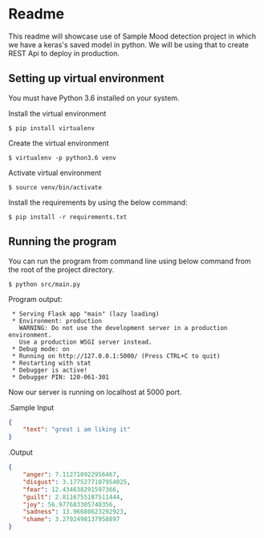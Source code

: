 # Readme 

This readme will showcase use of Sample Mood detection project in which 
we have a keras's saved model in python. We will be using that to create REST Api to deploy in production.

## Setting up virtual environment
You must have Python 3.6 installed on your system.

Install the virtual environment

    $ pip install virtualenv

Create the virtual environment

    $ virtualenv -p python3.6 venv

Activate virtual environment

    $ source venv/bin/activate

Install the requirements by using the below command:

    $ pip install -r requirements.txt

## Running the program
You can run the program from command line using below command from the root of the project directory.

    $ python src/main.py
    
Program output:
```text
 * Serving Flask app "main" (lazy loading)
 * Environment: production
   WARNING: Do not use the development server in a production environment.
   Use a production WSGI server instead.
 * Debug mode: on
 * Running on http://127.0.0.1:5000/ (Press CTRL+C to quit)
 * Restarting with stat
 * Debugger is active!
 * Debugger PIN: 120-061-301
```
Now our server is running on localhost at 5000 port.

.Sample Input
```json
{
	"text": "great i am liking it"
}
```

.Output
```json
{
    "anger": 7.112710922956467,
    "disgust": 3.1775277107954025,
    "fear": 12.434638291597366,
    "guilt": 2.8116755187511444,
    "joy": 56.977683305740356,
    "sadness": 13.96680623292923,
    "shame": 3.2702498137950897
}
```
